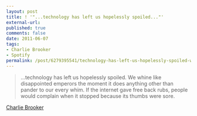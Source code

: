 ```yaml
---
layout: post
title: ! '"...technology has left us hopelessly spoiled..."'
external-url: 
published: true
comments: false
date: 2011-06-07
tags:
- Charlie Brooker
- Spotify
permalink: /post/6279395541/technology-has-left-us-hopelessly-spoiled-we
---
```


> ...technology has left us hopelessly spoiled. We whine like disappointed emperors the moment it does anything other than pander to our every whim. If the internet gave free back rubs, people would complain when it stopped because its thumbs were sore.

<a href="http://www.guardian.co.uk/commentisfree/2011/jun/06/spotify-problem-getting-people-to-pay">Charlie Brooker</a>

